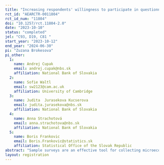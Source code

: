 ```yaml
---
title: "Increasing respondents' willingness to participate in questionnaire surveys "
rct_id: "AEARCTR-0011804"
rct_id_num: "11804"
doi: "10.1257/rct.11804-2.0"
date: "2023-10-10"
status: "completed"
jel: "C93, D19, C81	"
start_year: "2023-10-12"
end_year: "2024-06-30"
pi: "Zuzana Brokesova"
pi_other:
  1:
    name: Andrej Cupak
    email: andrej.cupak@nbs.sk
    affiliation: National Bank of Slovakia
  2:
    name: Sofie Waltl
    email: sw2123@cam.ac.uk
    affiliation: University of Cambridge
  3:
    name: Judita  Jurasekova Kucserova
    email: judita.jurasekova@nbs.sk
    affiliation: National Bank of Slovakia
  4:
    name: Anna Strachotová
    email: anna.strachotova@nbs.sk
    affiliation: National Bank of Slovakia
  5:
    name: Boris Frankovic
    email: Boris.Frankovic@statistics.sk
    affiliation: Statistical Office of the Slovak Republic
abstract: "Sample surveys are an effective tool for collecting microeconomic data on the population. Despite the many advantages of such data collection, it is often the case that selected groups of respondents systematically refuse to complete questionnaires. Previous research shows that this is particularly true for high-income groups and individuals with high social status. Such non-participation of important groups of individuals may lead to underestimates of income or wealth inequality. In the experiment, we aim to test whether the pre-announced provision of monetary gifts (such as a voucher and a silver collector's coin) can motivate otherwise hard-to-reach household groups to participate in the Household Finance and Consumption Survey (HFCS). The experiment will be conducted as part of the fifth wave of the HFCS survey, which the National Bank of Slovakia and the Statistical Office of the Slovak Republic plan to conduct in autumn 2023. The results of the experiment should be useful for the design of representative surveys, which should not miss high-income and wealthy household groups in their samples."
layout: registration
---
```


